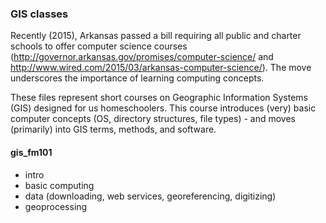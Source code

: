 ### GIS classes
Recently (2015), Arkansas passed a bill requiring all public and charter schools to offer computer science courses (http://governor.arkansas.gov/promises/computer-science/ and http://www.wired.com/2015/03/arkansas-computer-science/). The move underscores the importance of learning computing concepts.

These files represent short courses on Geographic Information Systems (GIS) designed for us homeschoolers. This course introduces (very) basic computer concepts (OS, directory structures, file types) - and moves (primarily) into GIS terms, methods, and software.

#### gis_fm101
- intro
- basic computing
- data (downloading, web services, georeferencing, digitizing)
- geoprocessing